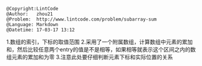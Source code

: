 ```
@Copyright:LintCode
@Author:   zhou21
@Problem:  http://www.lintcode.com/problem/subarray-sum
@Language: Markdown
@Datetime: 17-03-17 13:12
```

1.数组的索引，下标的取值范围
2.采用了一个附属数组，计算数组中元素的累加和，然后比较任意两个entry的值是不是相等，如果相等就表示这个区间之内的数组元素的累加和为零
3.注意此处要仔细判断元素下标和实际位置的关系